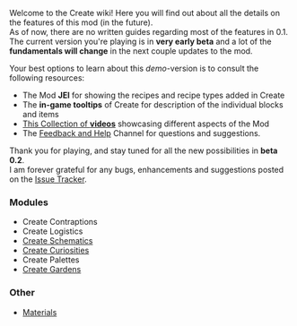Welcome to the Create wiki!
Here you will find out about all the details on the features of this mod (in the future).  
As of now, there are no written guides regarding most of the features in 0.1. The current version you're playing is in **very early beta** and a lot of the **fundamentals will change** in the next couple updates to the mod.  

Your best options to learn about this _demo_-version is to consult the following resources:
* The Mod **JEI** for showing the recipes and recipe types added in Create
* The **in-game tooltips** of Create for description of the individual blocks and items
* [This Collection of **videos**](https://www.youtube.com/playlist?list=PLyADkcfPLU8ywCXZPaDbQ_JZJL0CGDN5Z) showcasing different aspects of the Mod
* The [Feedback and Help](https://discordapp.com/invite/hmaD7Se) Channel for questions and suggestions.

Thank you for playing, and stay tuned for all the new possibilities in **beta 0.2**.  
I am forever grateful for any bugs, enhancements and suggestions posted on the [Issue Tracker](https://github.com/simibubi/Create/issues).

### Modules
* Create Contraptions
* Create Logistics
* [Create Schematics](https://github.com/simibubi/Create/wiki/Create-Schematics)
* [Create Curiosities](https://github.com/simibubi/Create/wiki/Create-Curiosities)
* Create Palettes
* [Create Gardens](https://github.com/simibubi/Create/wiki/Create-Gardens)

### Other
* [Materials](https://github.com/simibubi/Create/wiki/Materials)

